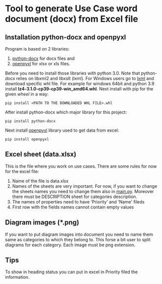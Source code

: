 # Tool to generate Use Case word document (docx) from Excel file 

## Installation python-docx and openpyxl

Program is based on 2 libraries:
1. [python-docx](https://python-docx.readthedocs.io/en/latest/) for docx files and 
2. [openpyxl](https://openpyxl.readthedocs.io/en/stable/) for xlsx or xls files.

Before you need to install those libraries with python 3.0. Note that python-docx relies on libxml2 and libxslt (lxml). For Windows users go to [lxml](https://www.lfd.uci.edu/~gohlke/pythonlibs/#lxml) and download specific whl file. For example for windows 64bit and python 3.9 install **lz4‑3.1.0‑cp39‑cp39‑win_amd64.whl**. Next install with pip for the given *wheel* in a way: 

```
pip install <PATH TO THE DOWNLOADED WHL FILE>.whl
```

After install python-docx which major library for this project:

```
pip install python-docx
```

Next install [openpyxl](https://openpyxl.readthedocs.io/en/stable/#installation) library used to get data from excel:

```
pip install openpyxl
```

## Excel sheet (data.xlsx)

This is the file where you work on use cases. There are some rules for now for the excel file: 
1. Name of the file is data.xlsx
2. Names of the sheets are very important. For now, if you want to change the sheets names you need to change them also in [main.py](./main.py). Moreover there must be DESCRIPTION sheet for categories description.
3. The names of properties need to have 'Priority' and 'Name' fileds
4. First row with the fields names cannot contain empty values

## Diagram images (*.png)

If you want to put diagram images into document you need to name them same as categories to which they belong to. This forse a bit user to split diagrams for each category. Each image must be png extension.

## Tips

To show in heading status you can put in excel in Priority filed the information.